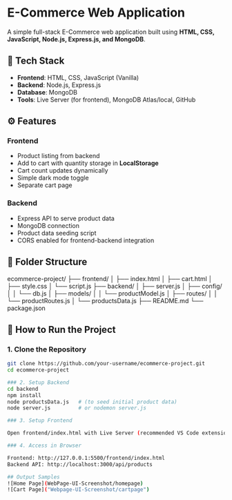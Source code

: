 # E-Commerce Web Application

A simple full-stack E-Commerce web application built using **HTML, CSS, JavaScript, Node.js, Express.js, and MongoDB**.

## 🔧 Tech Stack

- **Frontend**: HTML, CSS, JavaScript (Vanilla)
- **Backend**: Node.js, Express.js
- **Database**: MongoDB
- **Tools**: Live Server (for frontend), MongoDB Atlas/local, GitHub

## ⚙️ Features

### Frontend
- Product listing from backend
- Add to cart with quantity storage in **LocalStorage**
- Cart count updates dynamically
- Simple dark mode toggle
- Separate cart page

### Backend
- Express API to serve product data
- MongoDB connection
- Product data seeding script
- CORS enabled for frontend-backend integration

## 📁 Folder Structure
ecommerce-project/ ├── frontend/ │   ├── index.html │   ├── cart.html │   ├── style.css │   └── script.js 
├── backend/ │   ├── server.js │   ├── 
config/ │   │   └── db.js │   ├──
models/ │   │   └── productModel.js │ 
├── routes/ │   │   └── productRoutes.js
│   └── productsData.js ├── README.md 
└── package.json
## 🚀 How to Run the Project

### 1. Clone the Repository
```bash
git clone https://github.com/your-username/ecommerce-project.git
cd ecommerce-project

### 2. Setup Backend
cd backend
npm install
node productsData.js   # (to seed initial product data)
node server.js         # or nodemon server.js

### 3. Setup Frontend

Open frontend/index.html with Live Server (recommended VS Code extension).

### 4. Access in Browser

Frontend: http://127.0.0.1:5500/frontend/index.html
Backend API: http://localhost:3000/api/products

## Output Samples
![Home Page](WebPage-UI-Screenshot/homepage)
![Cart Page]("Webpage-UI-Screenshot/cartpage")
